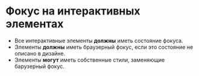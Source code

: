 # Фокус на интерактивных элементах

- Все интерактивные элементы **должны** иметь состояние фокуса.
- Элементы **должны** иметь браузерный фокус, если это состояние не описано в дизайне.
- Элементы **могут** иметь собственные стили, заменяющие барузерный фокус.
